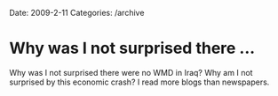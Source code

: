 Date: 2009-2-11
Categories: /archive

# Why was I not surprised there ...

Why was I not surprised there were no WMD in Iraq? Why am I not surprised by this economic crash? I read more blogs than newspapers.
